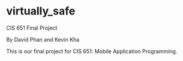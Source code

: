 # virtually_safe
CIS 651 Final Project

By David Phan and Kevin Kha

This is our final project for CIS 651: Mobile Application Programming.
